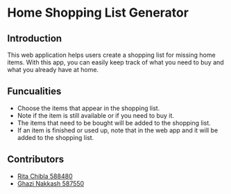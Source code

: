 # Home Shopping List Generator
## Introduction
This web application helps users create a shopping list for missing home items.
With this app, you can easily keep track of what you need to buy and what you already have at home. 

## Funcualities
- Choose the items that appear in the shopping list.
- Note if the item is still available or if you need to buy it.
- The items that need to be bought will be added to the shopping list.
- If an item is finished or used up, note that in the web app and it will be added to the shopping list.
## Contributors
- [Rita Chibla   588480](https://github.com/RitaChiblaq)
- [Ghazi Nakkash 587550](https://github.com/Ghazi-nk)
